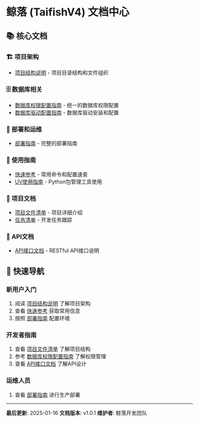 # 鲸落 (TaifishV4) 文档中心

## 📚 核心文档

### 🏗️ 项目架构
- [项目结构说明](architecture/PROJECT_STRUCTURE.md) - 项目目录结构和文件组织

### 🗄️ 数据库相关
- [数据库权限配置指南](database/DATABASE_PERMISSIONS_OVERVIEW.md) - 统一的数据库权限配置
- [数据库驱动配置指南](database/DATABASE_DRIVERS.md) - 数据库驱动安装和配置

### 🚀 部署和运维
- [部署指南](deployment/README.md) - 完整的部署指南

### 📖 使用指南
- [快速参考](guides/QUICK_REFERENCE.md) - 常用命令和配置速查
- [UV使用指南](guides/UV_USAGE_GUIDE.md) - Python包管理工具使用

### 📝 项目文档
- [项目文件清单](project/taifish.md) - 项目详细介绍
- [任务清单](project/todolist.md) - 开发任务跟踪

### 🔌 API文档
- [API接口文档](api/README.md) - RESTful API接口说明

## 🎯 快速导航

### 新用户入门
1. 阅读 [项目结构说明](architecture/PROJECT_STRUCTURE.md) 了解项目架构
2. 查看 [快速参考](guides/QUICK_REFERENCE.md) 获取常用信息
3. 按照 [部署指南](deployment/README.md) 配置环境

### 开发者指南
1. 查看 [项目文件清单](project/taifish.md) 了解项目结构
2. 参考 [数据库权限配置指南](database/DATABASE_PERMISSIONS_OVERVIEW.md) 了解权限管理
3. 查看 [API接口文档](api/README.md) 了解API设计

### 运维人员
1. 查看 [部署指南](deployment/README.md) 进行生产部署

---

**最后更新**: 2025-01-16
**文档版本**: v1.0.1
**维护者**: 鲸落开发团队
